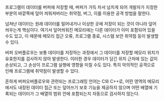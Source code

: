 프로그램이 데이터를 버퍼에 저장할 때, 버퍼가 가득 차서 넘치게 되어 개발자가 지정한 부분의 바깥쪽에 덮어 씌워져버리는 취약점, 버그, 이를 이용한 공격 방법을 말한다.

넘쳐난 데이터는 원래 데이터를 밀어내거나 이상한 곳에 저장이 되는 것이 아니라 덮어 씌우는게 핵심이다. 여기서 덮어씌워진 메모리에는 다른 데이터가 이미 포함되어 있을 수도 있고, 이 때문에 메모리 접근 오류, 프로그램 종료, 시스템 보안 취약점 등이 발생할 수 있다.

버퍼 오버플로우는 보통 데이터를 저장하는 과정에서 그 데이터를 저장할 메모리 위치가 유효한지를 검사하지 않아 발생한다. 이러한 경우 데이터가 담긴 위치 근처에 있는 값이 손상되고, 그 손상이 프로그램 실행에 영향을 미칠 수도 있다. 특히 악의적인 공격으로 인해 프로그램에 취약점이 발생할 수 있다.

흔하게 버퍼오버플로우와 관련되는 프로그래밍 언어는 C와 C++로, 어떤 영역의 메모리에서도 내장된 데이터 접근 또는 덮어쓰기 보호 기능을 제공하지 않으며 어떤 배열에 기록되는 데이터가 그 배열의 범위 안에 포함되는지 자동으로 검사하지 않는다. 